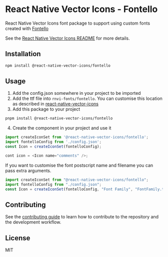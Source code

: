 # React Native Vector Icons - Fontello

React Native Vector Icons font package to support using custom fonts created with [Fontello](https://fontello.com)

See the [React Native Vector Icons README](../../README.md) for more details.

## Installation

```sh
npm install @react-native-vector-icons/fontello
```

## Usage

1. Add the config.json somewhere in your project to be imported
2. Add the ttf file into `rnvi-fonts/fontello`. You can customise this location as described in [react-native-vector-icons](../../README.md#custom-fonts)
3. Add this package to your project

```sh
pnpm install @react-native-vector-icons/fontello
```

4. Create the component in your project and use it

```js
import createIconSet from '@react-native-vector-icons/fontello';
import fontelloConfig from './config.json';
const Icon = createIconSet(fontelloConfig);

cont icon = <Icon name="comments" />;
```

If you want to customise the font postscript name and filename you can pass extra arguments.

```js
import createIconSet from "@react-native-vector-icons/fontello";
import fontelloConfig from "./config.json";
const Icon = createIconSet(fontelloConfig, "Font Family", "FontFamily.ttf");
```

## Contributing

See the [contributing guide](../../CONTRIBUTING.md) to learn how to contribute to the repository and the development workflow.

## License

MIT

